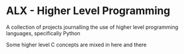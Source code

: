 # ALX - Higher Level Programming

A collection of projects journalling the use of higher level programming languages, specifically Python

Some higher level C concepts are mixed in here and there
